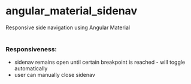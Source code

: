 # angular_material_sidenav
Responsive side navigation using Angular Material<br/><br/>

### Responsiveness:
- sidenav remains open until certain breakpoint is reached - will toggle automatically
- user can manually close sidenav

